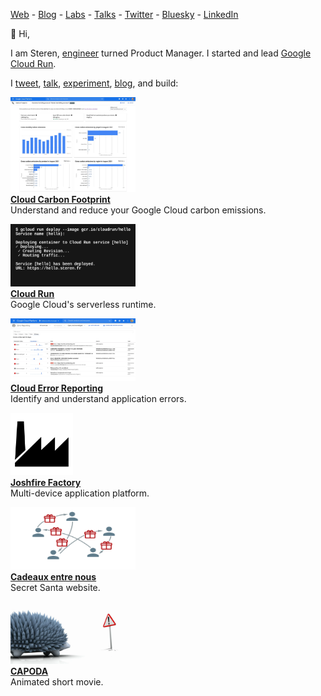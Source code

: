 <a href="http://steren.fr" rel="me nofollow">Web</a> - <a href="http://blog.steren.fr" rel="me nofollow">Blog</a> - <a href="http://labs.steren.fr" rel="me nofollow">Labs</a> - <a href="http://talks.steren.fr" rel="me nofollow">Talks</a> - <a href="https://twitter.com/steren" rel="me nofollow">Twitter</a> - <a href="https://bsky.app/profile/steren.fr" rel="me">Bluesky</a> - <a href="https://www.linkedin.com/in/steren" rel="me nofollow">LinkedIn</a>

👋 Hi,  

I am Steren, <a href="https://www.ec-lyon.fr/" target="_blank" rel="noopener">engineer</a> turned Product Manager.
I started and lead <a href="https://cloud.google.com/run" target="_blank" rel="noopener">Google Cloud Run</a>.

I [tweet](https://twitter.com/steren), [talk](https://talks.steren.fr), [experiment](https://labs.steren.fr), [blog](https://blog.steren.fr), and build:

<a href="https://cloud.run"><img src="img/icons/carbon-footprint-screenshot.webp" width="200" height="152"></a>  
**[Cloud Carbon Footprint](https://cloud.google.com/carbon-footprint)**  
Understand and reduce your Google Cloud carbon emissions.

<a href="https://cloud.run"><img src="img/icons/cloud-run.svg" width="200" height="100"></a>  
**[Cloud Run](https://cloud.run)**  
Google Cloud's serverless runtime.

<a href="https://cloud.google.com/error-reporting/"><img src="img/icons/error-reporting-screenshot.webp" width="200" height="100"></a>  
**[Cloud Error Reporting](https://cloud.google.com/error-reporting/)**  
Identify and understand application errors.

<a href="https://www.dailymotion.com/video/xuy6pq"><img src="img/logos/factory.svg" width="100" height="100"></a>  
**[Joshfire Factory](https://www.dailymotion.com/video/xuy6pq)**  
Multi-device application platform.

<a href="https://www.cadeaux-entre-nous.fr"><img src="img/icons/cadeaux.svg" width="200" height="100"></a>  
**[Cadeaux entre nous](https://cadeaux-entre-nous.fr)**  
Secret Santa website.

<a href="https://www.youtube.com/watch?v=khWXdkryBE4"><img src="img/icons/capoda.webp" width="200" height="100"></a>  
**[CAPODA](https://www.youtube.com/watch?v=khWXdkryBE4)**  
Animated short movie.
